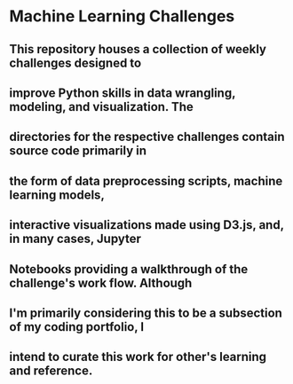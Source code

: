Machine Learning Challenges
===========================

## This repository houses a collection of weekly challenges designed to
## improve Python skills in data wrangling, modeling, and visualization. The
## directories for the respective challenges contain source code primarily in
## the form of data preprocessing scripts, machine learning models,
## interactive visualizations made using D3.js, and, in many cases, Jupyter
## Notebooks providing a walkthrough of the challenge's work flow. Although
## I'm primarily considering this to be a subsection of my coding portfolio, I
## intend to curate this work for other's learning and reference.
